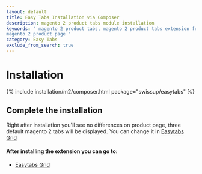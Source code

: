 ```yaml
---
layout: default
title: Easy Tabs Installation via Composer
description: magento 2 product tabs module installation
keywords: " magento 2 product tabs, magento 2 product tabs extension free, add tabs
magento 2 product page "
category: Easy Tabs
exclude_from_search: true
---
```


# Installation

{% include installation/m2/composer.html package="swissup/easytabs" %}

## Complete the installation

Right after installation you'll see no differences on product page, three default
magento 2 tabs will be displayed. You can change it in [Easytabs Grid][easytabs_grid]

#### After installing the extension you can go to:

* [Easytabs Grid][easytabs_grid]

[easytabs_grid]: /m2/extensions/easytabs/#easytabs-grid